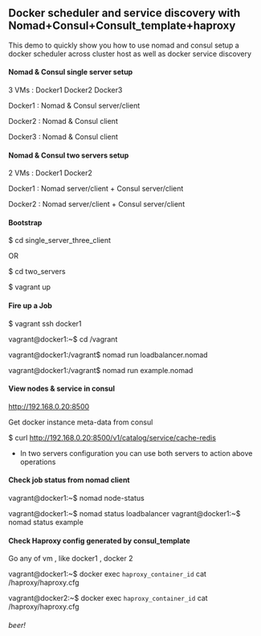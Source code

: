 ## Docker scheduler and service discovery with Nomad+Consul+Consult_template+haproxy

This demo to quickly show you how to use nomad and consul setup a docker scheduler across cluster host as well as docker service discovery

#### Nomad & Consul single server setup 
3 VMs : Docker1 Docker2 Docker3

Docker1 :  Nomad & Consul server/client

Docker2 :  Nomad & Consul client 

Docker3 :  Nomad & Consul client

#### Nomad & Consul two servers setup 
2 VMs : Docker1 Docker2

Docker1 :  Nomad server/client + Consul server/client

Docker2 :  Nomad server/client + Consul server/client

#### Bootstrap
$ cd single_server_three_client

OR

$ cd two_servers
 
$ vagrant up


#### Fire up a Job
$ vagrant ssh docker1

vagrant@docker1:~$ cd /vagrant

vagrant@docker1:/vagrant$ nomad run loadbalancer.nomad

vagrant@docker1:/vagrant$ nomad run example.nomad


#### View nodes & service in consul 
http://192.168.0.20:8500

Get docker instance meta-data from consul 

$ curl http://192.168.0.20:8500/v1/catalog/service/cache-redis

* In two servers configuration you can use both servers to action above operations

#### Check job status from nomad client

vagrant@docker1:~$ nomad node-status

vagrant@docker1:~$ nomad status loadbalancer
vagrant@docker1:~$ nomad status example



#### Check Haproxy config generated by consul_template 
Go any of vm , like docker1 , docker 2

vagrant@docker1:~$ docker exec `haproxy_container_id` cat /haproxy/haproxy.cfg

vagrant@docker2:~$ docker exec `haproxy_container_id` cat /haproxy/haproxy.cfg

###### beer!


 